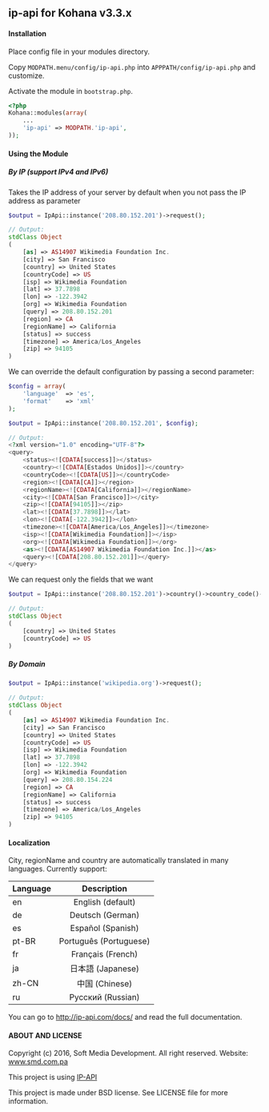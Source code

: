 ## ip-api for Kohana v3.3.x

#### Installation

Place config file in your modules directory.

Copy `MODPATH.menu/config/ip-api.php` into `APPPATH/config/ip-api.php` and customize.

Activate the module in `bootstrap.php`.

```php
<?php
Kohana::modules(array(
	...
	'ip-api' => MODPATH.'ip-api',
));
```
#### Using the Module
##### By IP (support IPv4 and IPv6)
Takes the IP address of your server by default when you not pass the IP address as parameter
```php
$output = IpApi::instance('208.80.152.201')->request();

// Output:
stdClass Object
(
    [as] => AS14907 Wikimedia Foundation Inc.
    [city] => San Francisco
    [country] => United States
    [countryCode] => US
    [isp] => Wikimedia Foundation
    [lat] => 37.7898
    [lon] => -122.3942
    [org] => Wikimedia Foundation
    [query] => 208.80.152.201
    [region] => CA
    [regionName] => California
    [status] => success
    [timezone] => America/Los_Angeles
    [zip] => 94105
)
```
We can override the default configuration by passing a second parameter:
```php
$config = array(
	'language'	=> 'es',
	'format'	=> 'xml'
);

$output = IpApi::instance('208.80.152.201', $config);

// Output:
<?xml version="1.0" encoding="UTF-8"?>
<query>
	<status><![CDATA[success]]></status>
	<country><![CDATA[Estados Unidos]]></country>
	<countryCode><![CDATA[US]]></countryCode>
	<region><![CDATA[CA]]></region>
	<regionName><![CDATA[California]]></regionName>
	<city><![CDATA[San Francisco]]></city>
	<zip><![CDATA[94105]]></zip>
	<lat><![CDATA[37.7898]]></lat>
	<lon><![CDATA[-122.3942]]></lon>
	<timezone><![CDATA[America/Los_Angeles]]></timezone>
	<isp><![CDATA[Wikimedia Foundation]]></isp>
	<org><![CDATA[Wikimedia Foundation]]></org>
	<as><![CDATA[AS14907 Wikimedia Foundation Inc.]]></as>
	<query><![CDATA[208.80.152.201]]></query>
</query>
```
We can request only the fields that we want

```php
$output = IpApi::instance('208.80.152.201')->country()->country_code()->request();

// Output:
stdClass Object
(
    [country] => United States
    [countryCode] => US
)
```
##### By Domain
```php
$output = IpApi::instance('wikipedia.org')->request();

// Output:
stdClass Object
(
    [as] => AS14907 Wikimedia Foundation Inc.
    [city] => San Francisco
    [country] => United States
    [countryCode] => US
    [isp] => Wikimedia Foundation
    [lat] => 37.7898
    [lon] => -122.3942
    [org] => Wikimedia Foundation
    [query] => 208.80.154.224
    [region] => CA
    [regionName] => California
    [status] => success
    [timezone] => America/Los_Angeles
    [zip] => 94105
)
```

#### Localization
City, regionName and country are automatically translated in many languages. Currently support:

| Language      | Description            |
| ------------- |:----------------------:|
| en            | English (default)      |
| de            | Deutsch (German)       |
| es            | Español (Spanish)      |
| pt-BR         | Português (Portuguese) |
| fr            | Français (French)      |
| ja            | 日本語 (Japanese)      |
| zh-CN         | 中国 (Chinese)         |
| ru            | Русский (Russian)      |

You can go to http://ip-api.com/docs/ and read the full documentation.

#### ABOUT AND LICENSE

Copyright (c) 2016, Soft Media Development. All right reserved. Website: www.smd.com.pa

This project is using [IP-API](http://ip-api.com/)

This project is made under BSD license. See LICENSE file for more information.
